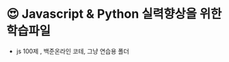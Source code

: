 # 😍 Javascript & Python 실력향상을 위한 학습파일

- js 100제 , 백준온라인 코테, 그냥 연습용 폴더

<!-- ## 😊 기술스택

- Vanilla JavaScript
- Python -->